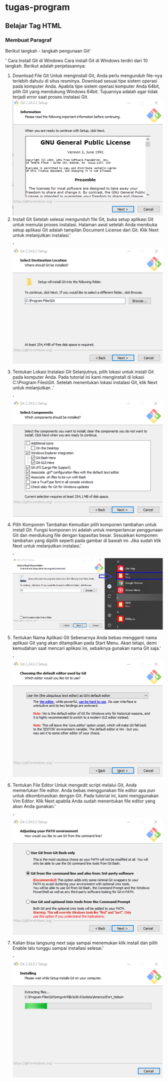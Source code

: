  # tugas-program
 ## Belajar Tag HTML

 ### Membuat Paragraf
 Berikut langkah - langkah pengunaan Git'<p>'
 Cara Install Git di Windows
Cara install Git di Windows terdiri dari 10 langkah. Berikut adalah penjelasannya:

1. Download File Git
Untuk menginstall Git, Anda perlu mengunduh file-nya terlebih dahulu di situs resminya. Download sesuai tipe sistem operasi pada komputer Anda. Apabila tipe sistem operasi komputer Anda 64bit,  pilih Git yang mendukung Windows 64bit. Tujuannya adalah agar tidak terjadi error saat proses instalasi Git.
 ![Gambar 1](screenshoot/sss1.png)
2. Install Git
Setelah selesai mengunduh file Git, buka setup aplikasi Git untuk memulai proses instalasi. Halaman awal setelah Anda membuka setup aplikasi Git adalah tampilan Document License dari Git. Klik Next untuk melanjutkan instalasi.'<p>'
 ![Gambar 2](screenshoot/sss2.png)
3. Tentukan Lokasi Instalasi Git
Selanjutnya, pilih lokasi untuk install Git pada komputer Anda. Pada tutorial ini kami menginstall di lokasi C:\Program Files\Git. Setelah menentukan lokasi instalasi Git, klik Next untuk melanjutkan .'<p>'
 ![Gambar 3](screenshoot/sss3.png)
 4. Pilih Komponen Tambahan
Kemudian pilih komponen tambahan untuk install Git. Fungsi komponen ini adalah untuk memperlancar penggunaan Git dan mendukung file dengan kapasitas besar. Sesuaikan komponen tambahan yang dipilih seperti pada gambar di bawah ini. Jika sudah klik Next untuk melanjutkan instalasi.'<p>'
 ![Gambar 4](screenshoot/sss4.png)
5. Tentukan Nama Aplikasi Git
Sebenarnya Anda bebas mengganti nama aplikasi Git yang akan ditampilkan pada Start Menu. Akan tetapi, demi kemudahan saat mencari aplikasi ini, sebaiknya gunakan nama Git saja.'<p>'
 ![Gambar 5](screenshoot/sss5.png)  
 6. Tentukan File Editor
Untuk mengedit script melalui Git, Anda memerlukan file editor. Anda bebas menggunakan file editor apa pun untuk dikombinasikan dengan Git. Pada tutorial ini, kami menggunakan Vim Editor. Klik Next apabila Anda sudah menentukan file editor yang akan Anda gunakan.'<p>'
 ![Gambar 6](screenshoot/sss6.png)
 7. Kalian bisa langsung next saja sampai menemukan klik install dan pilih Enable lalu tunggu sampai installasi selesai.'<p>'
 ![Gambar 12](screenshoot/sss12.png)

